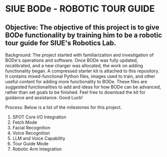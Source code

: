 # SIUE BODe - ROBOTIC TOUR GUIDE
## Objective: The objective of this project is to give BODe functionality by training him to be a robotic tour guide for SIUE's Robotics Lab. 

Background: The project started with familiarization and investigation of BODe's operations and software. Once BODe was fully updated, recalibrated, and a new charger was allocated, the work on adding functionality began. A compressed starter kit is attached to this repository. It contains mixed-functional Python files, images used to train, and other useful content for adding more functionality to BODe. These files are suggested functionalities to add and ideas for how BODe can be advanced, rather than set goals to be finished. Feel free to download the kit for guidance and assistance. Good Luck!

Process: Below is a list of the milestones for this project.

1. SPOT Core I/O Integration
2. Fetch Mode 
3. Facial Recognition
4. Voice Recognition
5. LLM and Voice Capability
6. Tour Guide Mode 
7. Robotic Arm Integration
